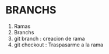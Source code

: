 # BRANCHS

1. Ramas
2. Branchs
3. git branch : creacion de rama
4. git checkout : Traspasarme a la rama